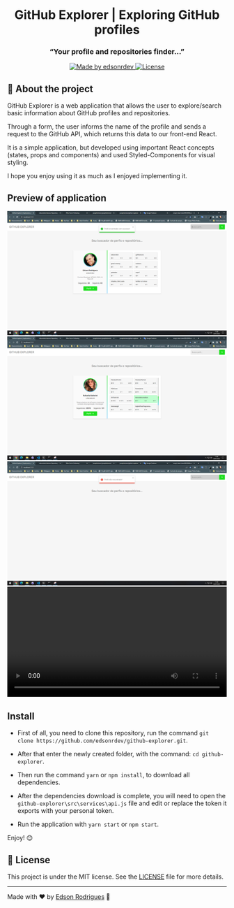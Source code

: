 <h1 align="center">GitHub Explorer | Exploring GitHub profiles</h1>
<h3 align="center">“Your profile and repositories finder...”</h3>

<p align="center">
  <a href="https://github.com/edsonrdev">
    <img alt="Made by edsonrdev" src="https://img.shields.io/badge/Made%20by-edsonrdev-brightgreen">
  </a>

  <a href="https://github.com/edsonrdev">
   <img alt="License" src="https://img.shields.io/badge/License-MIT-brightgreen">
  </a>
</p>

## 🚀 About the project

GitHub Explorer is a web application that allows the user to explore/search basic information about GitHub profiles and repositories.

Through a form, the user informs the name of the profile and sends a request to the GitHub API, which returns this data to our front-end React.

It is a simple application, but developed using important React concepts (states, props and components) and used Styled-Components for visual styling.

I hope you enjoy using it as much as I enjoyed implementing it.

## Preview of application

<img src="./preview/2.png" alt="Preview application">
<img src="./preview/3.png" alt="Preview application">
<img src="./preview/4.png" alt="Preview application">

<video width="100%" controls>
  <source src=".github-explorer.mp4" type="video/mp4">
  Your browser does not support the video tag.
</video>

## Install

- First of all, you need to clone this repository, run the command `git clone https://github.com/edsonrdev/github-explorer.git`.

- After that enter the newly created folder, with the command: `cd github-explorer`.

- Then run the command `yarn` or `npm install`, to download all dependencies.

- After the dependencies download is complete, you will need to open the `github-explorer\src\services\api.js` file and edit or replace the token it exports with your personal token.

- Run the application with `yarn start` or `npm start`.

Enjoy! 😊

## 📝 License

This project is under the MIT license. See the [LICENSE](LICENSE.md) file for more details.

---

Made with ❤️ by <a href='https://github.com/edsonrdev'>Edson Rodrigues</a> 👋
